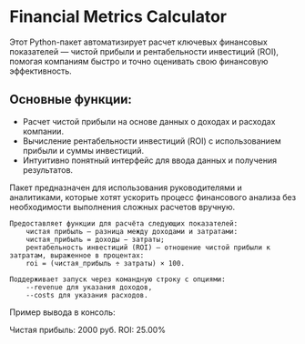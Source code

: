 # Financial Metrics Calculator

Этот Python-пакет автоматизирует расчет ключевых финансовых показателей — чистой прибыли и рентабельности инвестиций (ROI), помогая компаниям быстро и точно оценивать свою финансовую эффективность. 

## Основные функции:
- Расчет чистой прибыли на основе данных о доходах и расходах компании.
- Вычисление рентабельности инвестиций (ROI) с использованием прибыли и суммы инвестиций.
- Интуитивно понятный интерфейс для ввода данных и получения результатов.

Пакет предназначен для использования руководителями и аналитиками, которые хотят ускорить процесс финансового анализа без необходимости выполнения сложных расчетов вручную.

    Предоставляет функции для расчёта следующих показателей:
        чистая прибыль — разница между доходами и затратами:
        чистая_прибыль = доходы − затраты;
        рентабельность инвестиций (ROI) — отношение чистой прибыли к затратам, выраженное в процентах:
        roi = (чистая_прибыль ÷ затраты) × 100.

    Поддерживает запуск через командную строку с опциями:
        --revenue для указания доходов,
        --costs для указания расходов.

Пример вывода в консоль:

Чистая прибыль: 2000 руб.
ROI: 25.00%